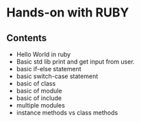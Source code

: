 # Hands-on with RUBY

## Contents

- Hello World in ruby
- Basic std lib print and get input from user.
- basic if-else statement
- basic switch-case statement
- basic of class
- basic of module
- basic of include
- multiple modules
- instance methods vs class methods
